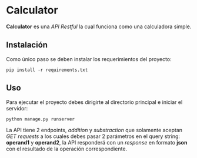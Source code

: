 # Calculator

**Calculator** es una *API Restful* la cual funciona como una calculadora simple.

## Instalación

Como único paso se deben instalar los requerimientos del proyecto:

```shell
pip install -r requirements.txt
```

## Uso

Para ejecutar el proyecto debes dirigirte al directorio principal e iniciar el servidor:

```shell
python manage.py runserver
```

La API tiene 2 endpoints, *addition* y *substraction* que solamente aceptan *GET requests* a los cuales debes pasar 2 parámetros en el query string: **operand1** y **operand2**, la API responderá con un *response* en formato **json** con el resultado de la operación correspondiente.
